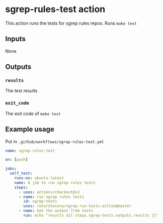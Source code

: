 # sgrep-rules-test action

This action runs the tests for sgrep rules repos. Runs `make test`

## Inputs

None

## Outputs

### `results`

The test results

### `exit_code`

The exit code of `make test`

## Example usage

Put in `.github/workflows/sgrep-rules-test.yml`

```yaml
name: sgrep-rules-test

on: [push]

jobs:
  self_test:
    runs-on: ubuntu-latest
    name: A job to run sgrep rules tests
    steps:
      - uses: actions/checkout@v2
      - name: run sgrep rules tests
        id: sgrep-tests
        uses: returntocorp/sgrep-run-tests-action@master
      - name: Get the output from tests
        run: echo "results ${{ steps.sgrep-tests.outputs.results }}"
```
